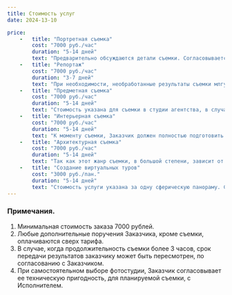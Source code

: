 ```yaml
---
title: Стоимость услуг
date: 2024-13-10

price:
    -   title: "Портретная съемка"
        cost: "7000 руб./час"
        duration: "5-14 дней"
        text: "Предварительно обсуждаются детали съемки. Согласовывается место проведения съемки. Если предполагается съемка в студии, то стоимость ее аренды аренды заказчик оплачивает отдельно."
    -   title: "Репортаж"
        cost: "7000 руб./час"
        duration: "3-7 дней"
        text: "При необходимости, необработанные результаты съемки млгут быть предоставлены заказчику в течение суток, в этом случае, окончательный результат предоставляется в соответствии с указанными сроками. В этом случае общая стоимость работ увеличивается на 10%."
    -   title: "Предметная съемка"
        cost: "7000 руб./час"
        duration: "5-14 дней"
        text: "Стоимость указана для съемки в студии агентства, в случае, если заказчиком определяется иное место съемки, к общей стоимости добавляется оплата за техническую организацию места съемки, включающую доставку и монтаж необходимой техники, либо аренду сторонней фотостудии."
    -   title: "Интерьерная съемка"
        cost: "7000 руб./час"
        duration: "5-14 дней"
        text: "К моменту съемки, Заказчик должен полностью подготовить помещение."
    -   title: "Архитектурная съемка"
        cost: "7000 руб./час"
        duration: "5-14 дней"
        text: "Так как этот жанр съемки, в большой степени, зависит от погодных условий, после согласования всех деталей, исполнить производит съемку в ближайший подходящий день."    
    -   title: "Создание виртуальных туров"
        cost: "3000 руб./пан."
        duration: "5-14 дней"
        text: "Стоимость услуги указана за одну сферическую панораму. Стоимость включает обработку фотографий и создание интерфейса виртуального тура. Минимальное количество панорам в туре ─ три."    
---
```

### Примечания.
1. Минимальная стоимость заказа 7000 рублей.
2. Любые дополнительные поручения Заказчика, кроме съемки, оплачиваются сверх тарифа.
3. В случае, когда продолжительность съемки более 3 часов, срок передачи результатов заказчику может быть пересмотрен, по согласованию с Заказчиком.
4. При самостоятельном выборе фотостудии, Заказчик согласовывает ее техническую пригодность, для планируемой съемки, с Исполнителем.
